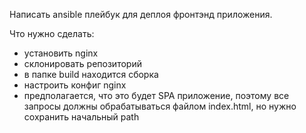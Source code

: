 Написать ansible плейбук для деплоя фронтэнд приложения.

Что нужно сделать:
- установить nginx
- склонировать репозиторий
- в папке build находится сборка
- настроить конфиг nginx
- предполагается, что это будет SPA приложение, поэтому все запросы должны обрабатываться файлом index.html, но нужно сохранить начальный path

